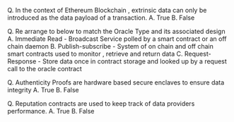Q. In the context of Ethereum Blockchain , extrinsic data can only be introduced as the data payload of a transaction.
A. True
B. False

Q. Re arrange to below to match the Oracle Type and its associated design 
A. Immediate Read - Broadcast Service polled by a smart contract or an off chain daemon
B. Publish-subscribe - System of on chain and off chain smart contracts used to monitor , retrieve and return data
C. Request-Response - Store data once in contract storage and looked up by a request call to the oracle contract

Q. Authenticity Proofs are hardware based secure enclaves to ensure data integrity
A. True
B. False

Q. Reputation contracts are used to keep track of data providers performance.
A. True
B. False
